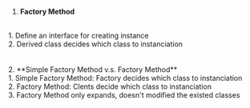 1. **Factory Method** <br/>
<br/>
 1. Define an interface for creating instance<br/>
 2. Derived class decides which class to instanciation<br/>
<br/>
<br/>
2. **Simple Factory Method v.s. Factory Method**<br/>
 1. Simple Factory Method: Factory decides which class to instanciation<br/>
 2. Factory Method: Clents decide which class to instanciation<br/>
 3. Factory Method only expands, doesn't modified the existed classes<br/>

